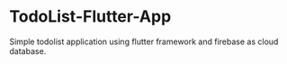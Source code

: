 # TodoList-Flutter-App
Simple todolist application using flutter framework and firebase as cloud database.
